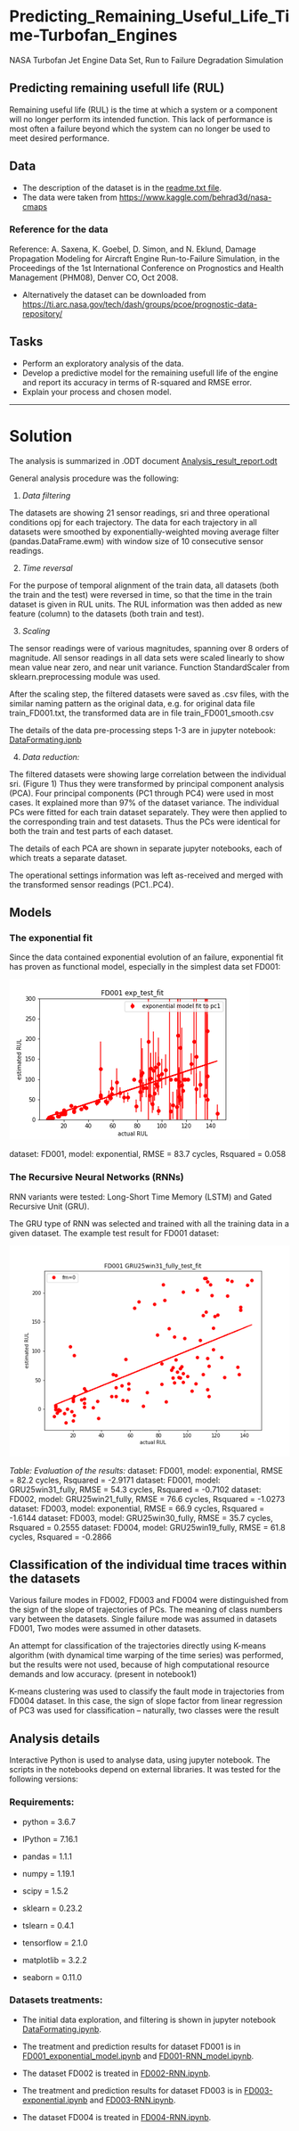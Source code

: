 # Predicting_Remaining_Useful_Life_Time-Turbofan_Engines
 NASA Turbofan Jet Engine Data Set, Run to Failure Degradation Simulation

## Predicting remaining usefull life (RUL)

Remaining useful life (RUL) is the time at which a system or a component will no longer perform its intended function. This lack of performance is most often a failure beyond which the system can no longer be used to meet desired performance.

## Data

* The description of the dataset is in the [readme.txt file](readme.txt).
* The data were taken from https://www.kaggle.com/behrad3d/nasa-cmaps 

### Reference for the data

Reference: A. Saxena, K. Goebel, D. Simon, and N. Eklund, Damage Propagation Modeling for Aircraft Engine Run-to-Failure Simulation, in the Proceedings of the 1st International Conference on Prognostics and Health Management (PHM08), Denver CO, Oct 2008.

* Alternatively the dataset can be downloaded from https://ti.arc.nasa.gov/tech/dash/groups/pcoe/prognostic-data-repository/

## Tasks 

- Perform an exploratory analysis of the data.
- Develop a predictive model for the remaining usefull life of the engine and report its accuracy in terms of R-squared and RMSE error.
- Explain your process and chosen model.

--------

# Solution

The analysis is summarized in .ODT document [Analysis_result_report.odt](Analysis_result_report.odt)

General analysis procedure was the following:

1) _Data filtering_

The datasets are showing 21 sensor readings, sri and three operational conditions opj for each trajectory. The data for each trajectory in all datasets were smoothed by exponentially-weighted moving average filter (pandas.DataFrame.ewm) with window size of 10 consecutive sensor readings.

2) _Time reversal_

For the purpose of temporal alignment of the train data, all datasets (both the train and the test) were reversed in time, so that the time in the train dataset is given in RUL units. The RUL information was then added as new feature (column) to the datasets (both train and test).

3) _Scaling_

The sensor readings were of various magnitudes, spanning over 8 orders of magnitude. All sensor readings in all data sets were scaled linearly to show mean value near zero, and near unit variance. Function StandardScaler from sklearn.preprocessing module was used.

After the scaling step, the filtered datasets were saved as .csv files, with the similar naming pattern as the original data, e.g. for original data file train_FD001.txt, the transformed data are in file train_FD001_smooth.csv

The details of the data pre-processing steps 1-3 are in jupyter notebook: [DataFormating.ipnb](DataFormating.ipnb)

4) _Data reduction:_

The filtered datasets were showing large correlation between the individual sri. (Figure 1) Thus they were transformed by principal component analysis (PCA). Four principal components (PC1 through PC4) were used in most cases. It explained more than 97% of the dataset variance. The individual PCs were fitted for each train dataset separately. They were then applied to the corresponding train and test datasets. Thus the PCs were identical for both the train and test parts of each dataset.

The details of each PCA are shown in separate jupyter notebooks, each of which treats a separate dataset.

The operational settings information was left as-received and merged with the transformed sensor readings (PC1..PC4).

## Models

### The exponential fit
Since the data contained exponential evolution of an failure, exponential fit has proven as functional model, especially in the simplest data set FD001: 

![Correlation between the ground truth (acrual RUL) value on x-axis and predicted RUL value on the y-axis when using fitting of exponential evolution.](models/exponential_test_fit_FD001.png)

dataset: FD001, model: exponential,		RMSE = 83.7 cycles, Rsquared = 0.058

### The Recursive Neural Networks (RNNs)
RNN variants were tested: Long-Short Time Memory (LSTM) and Gated Recursive Unit (GRU).

The GRU type of RNN was selected and trained with all the training data in a given dataset. The example test result for FD001 dataset:

![Correlation between the ground truth (acrual RUL) value on x-axis and predicted RUL value on the y-axis when using the RNN model.](models/GRU25_test_fit_FD001.png)

_Table: Evaluation of the results:_
dataset: FD001, model: exponential, 		RMSE = 82.2 cycles, Rsquared = -2.9171
dataset: FD001, model: GRU25win31_fully, 	RMSE = 54.3 cycles, Rsquared = -0.7102
dataset: FD002, model: GRU25win21_fully, 	RMSE = 76.6 cycles, Rsquared = -1.0273
dataset: FD003, model: exponential, 	 	RMSE = 66.9 cycles, Rsquared = -1.6144
dataset: FD003, model: GRU25win30_fully, 	RMSE = 35.7 cycles, Rsquared = 0.2555
dataset: FD004, model: GRU25win19_fully, 	RMSE = 61.8 cycles, Rsquared = -0.2866


## Classification of the individual time traces within the datasets

Various failure modes in FD002, FD003 and FD004 were distinguished from the sign of the slope of trajectories of PCs. The meaning of class numbers vary between the datasets. Single failure mode was assumed in datasets FD001, Two modes were assumed in other datasets.

An attempt for classification of the trajectories directly using K-means algorithm (with dynamical time warping of the time series) was performed, but the results were not used, because of high computational resource demands and low accuracy. (present in notebook1)

K-means clustering was used to classify the fault mode in trajectories from FD004 dataset. In this case, the sign of slope factor from linear regression of PC3 was used for classification – naturally, two classes were the result

## Analysis details

Interactive Python is used to analyse data, using jupyter notebook. The scripts in the notebooks depend on external libraries. It was tested for the following versions:

### Requirements:

* python = 3.6.7
* IPython = 7.16.1
* pandas = 1.1.1

* numpy = 1.19.1
* scipy = 1.5.2
* sklearn = 0.23.2
* tslearn = 0.4.1
* tensorflow =  2.1.0

* matplotlib = 3.2.2
* seaborn =  0.11.0

### Datasets treatments:
 
 - The initial data exploration, and filtering is shown in jupyter notebook [DataFormating.ipynb](DataFormating.ipynb).

 - The treatment and prediction results for dataset FD001 is in [FD001_exponential_model.ipynb](FD001_exponential_model.ipynb) and [FD001-RNN_model.ipynb](FD001-RNN_model.ipynb).

 - The dataset FD002 is treated in [FD002-RNN.ipynb](FD002-RNN.ipynb).
 
 - The treatment and prediction results for dataset FD003 is in [FD003-exponential.ipynb](FD003-exponential.ipynb) and [FD003-RNN.ipynb](FD003-RNN.ipynb).

 - The dataset FD004 is treated in [FD004-RNN.ipynb](FD004-RNN.ipynb).
